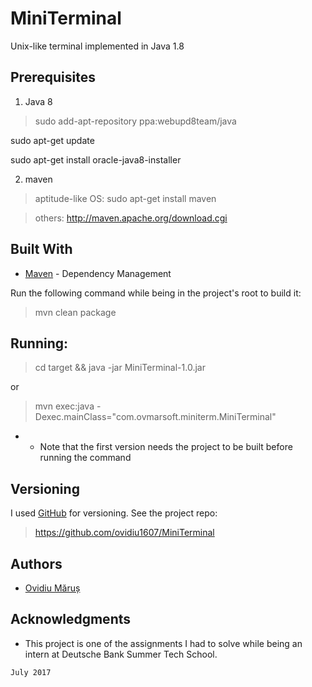 # MiniTerminal

Unix-like terminal implemented in Java 1.8

## Prerequisites

1. Java 8
 > sudo add-apt-repository ppa:webupd8team/java

 sudo apt-get update

 sudo apt-get install oracle-java8-installer

2. maven
 > aptitude-like OS: sudo apt-get install maven

 > others: http://maven.apache.org/download.cgi

## Built With
* [Maven](https://maven.apache.org/) - Dependency Management

Run the following command while being in the project's root to build it:

 > mvn clean package

## Running:

> cd target && java -jar MiniTerminal-1.0.jar 

or

> mvn exec:java -Dexec.mainClass="com.ovmarsoft.miniterm.MiniTerminal"

* * Note that the first version needs the project to be built before running the command


## Versioning

I used [GitHub](https://github.com/) for versioning. See the project repo: 
 > https://github.com/ovidiu1607/MiniTerminal

## Authors
* [Ovidiu Măruș](https://github.com/ovidiu1607)

## Acknowledgments

* This project is one of the assignments I had to solve while being an intern at Deutsche Bank Summer Tech School.



`July 2017`